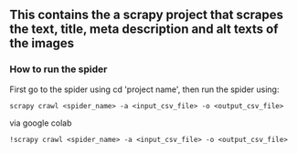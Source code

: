 ## This contains the a scrapy project that scrapes the text, title, meta description and alt texts of the images

### How to run the spider
First go to the spider using cd 'project name', then run the spider using:
    
    scrapy crawl <spider_name> -a <input_csv_file> -o <output_csv_file>
 
 via google colab
  
    !scrapy crawl <spider_name> -a <input_csv_file> -o <output_csv_file>
